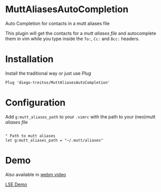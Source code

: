 # MuttAliasesAutoCompletion
Auto Completion for contacts in a mutt aliases file

This plugin will get the contacts for a _mutt aliases file_ and autocomplete them in vim while you type inside the `To:`, `Cc:` and `Bcc:` headers.

# Installation
Install the traditional way or just use _Plug_

```
Plug 'diego-treitos/MuttAliasesAutoCompletion'
```

# Configuration
Add `g:mutt_aliases_path` to your `.vimrc` with the path to your (neo)mutt _aliases file_

```

" Path to mutt aliases
let g:mutt_aliases_path = "~/.mutt/aliases"

```

# Demo

Also available in [webm video](https://media.githubusercontent.com/media/diego-treitos/MuttAliasesAutoCompletion/master/stuff/MuttAliasesAutoCompletion.webm)

[LSE Demo](https://media.githubusercontent.com/media/diego-treitos/MuttAliasesAutoCompletion/master/stuff/MuttAliasesAutoCompletion.gif)
